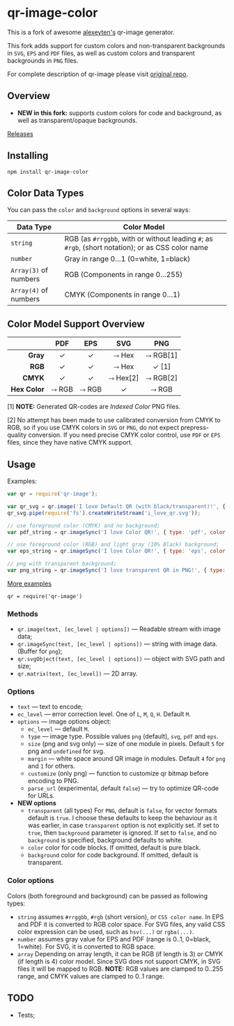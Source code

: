 qr-image-color
========

<!-- [![npm version](https://badge.fury.io/js/qr-image.svg)](https://badge.fury.io/js/qr-image) -->

This is a fork of awesome [alexeyten's](https://github.com/alexeyten/qr-image) qr-image generator.

This fork adds support for custom colors and non-transparent backgrounds in `SVG`, `EPS` and `PDF` files, as well as custom colors and transparent backgrounds in `PNG` files.

For complete description of qr-image please visit [original repo](https://github.com/alexeyten/qr-image).

Overview
--------

* **NEW in this fork:** supports custom colors for code and background, as well as transparent/opaque backgrounds.

[Releases](https://github.com/bockoblur/qr-image/releases/)


Installing
-----

```shell
npm install qr-image-color
```

Color Data Types
-----

You can pass the `color` and `background` options in several ways:

| **Data Type**         | **Color Model**                                                                                   |
|-----------------------|---------------------------------------------------------------------------------------------------|
| `string`              | RGB (as `#rrggbb`, with or without leading `#`; as `#rgb`, (short notation); or as CSS color name |
| `number`              | Gray in range 0…1  (0=white, 1=black)                                                             |
| `Array(3)` of numbers | RGB (Components in range 0…255)                                                                   |
| `Array(4)` of numbers | CMYK (Components in range 0…1)                                                                    |

Color Model Support Overview
-----

|               |      **PDF**     |      **EPS**     |      **SVG**      |      **PNG**     |
|--------------:|:----------------:|:----------------:|:-----------------:|:----------------:|
| **Gray**      |         ✓        |         ✓        | ⤑ Hex |      ⤑ RGB[1]       |
| **RGB**       |         ✓        |         ✓        | ⤑ Hex |         ✓ [1]       |
| **CMYK**      |         ✓        |         ✓        | ⤑ Hex[2] |      ⤑ RGB[2]       |
| **Hex Color** | ⤑ RGB | ⤑ RGB |         ✓        |       ⤑ RGB      |

[1] **NOTE:** Generated QR-codes are *Indexed Color* PNG files.

[2] No attempt has been made to use calibrated conversion from CMYK to RGB, so if you use CMYK colors in `SVG` or `PNG`, do not expect prepress-quality conversion. If you need precise CMYK color control, use `PDF` or `EPS` files, since they have native CMYK support.


Usage
-----

Examples:
```javascript
var qr = require('qr-image');

var qr_svg = qr.image('I love Default QR (with black/transparent)!', { type: 'svg' });
qr_svg.pipe(require('fs').createWriteStream('i_love_qr.svg'));

// use foreground color (CMYK) and no background;
var pdf_string = qr.imageSync('I love Color QR!', { type: 'pdf', color: [0.7, 0, 0, 1]  });

// use foreground color (RGB) and light gray (10% Black) background;
var eps_string = qr.imageSync('I love Color QR!', { type: 'eps', color: [128, 0, 64], background: [0,0,0,0.1], transparent: false });

// png with transparent background;
var png_string = qr.imageSync('I love transparent QR in PNG!', { type: 'png', transparent: true });

```

[More examples](./examples)

`qr = require('qr-image')`

### Methods

  * `qr.image(text, [ec_level | options])` — Readable stream with image data;
  * `qr.imageSync(text, [ec_level | options])` — string with image data. (Buffer for `png`);
  * `qr.svgObject(text, [ec_level | options])` — object with SVG path and size;
  * `qr.matrix(text, [ec_level])` — 2D array.


### Options

  * `text` — text to encode;
  * `ec_level` — error correction level. One of `L`, `M`, `Q`, `H`. Default `M`.
  * `options` — image options object:
    * `ec_level` — default `M`.
    * `type` — image type. Possible values `png` (default), `svg`, `pdf` and `eps`.
    * `size` (png and svg only) — size of one module in pixels. Default `5` for png and `undefined` for svg.
    * `margin` — white space around QR image in modules. Default `4` for `png` and `1` for others.
    * `customize` (only png) — function to customize qr bitmap before encoding to PNG.
    * `parse_url` (experimental, default `false`) — try to optimize QR-code for URLs.
  * **NEW options**
    * `transparent` (all types) For `PNG`, default is `false`, for vector formats default is `true`. I choose these defaults to keep the behaviour as it was earlier, in case  `transparent` option is not explicitly set. If set to `true`, then `background` parameter is ignored. If set to `false`, and no `background` is specified, background defaults to white. 
    * `color` color for code blocks. If omitted, default is pure black.
    * `background` color for code background. If omitted, default is transparent.

### Color options

  Colors (both foreground and background) can be passed as following types:

  * `string` assumes `#rrggbb`, `#rgb` (short version), or `CSS color name`. In EPS and PDF it is converted to RGB color space. For SVG files, any valid CSS color expression can be used, such as `hsv(...)` or `rgba(...)`.
  * `number` assumes gray value for EPS and PDF (range is 0..1, 0=black, 1=white). For SVG, it is converted to RGB space.
  * `array` Depending on array length, it can be RGB (if length is 3) or CMYK (if length is 4) color model. Since SVG does not support CMYK, in SVG files it will be mapped to RGB. **NOTE:** RGB values are clamped to 0..255 range, and CMYK values are clamped to 0..1 range.

TODO
----

  * Tests;
